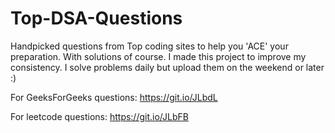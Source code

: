 # Top-DSA-Questions
Handpicked questions from Top coding sites to help you 'ACE' your preparation. With solutions of course.
I made this project to improve my consistency.
I solve problems daily but upload them on the weekend or later :)

For GeeksForGeeks questions: https://git.io/JLbdL

For leetcode questions: https://git.io/JLbFB
